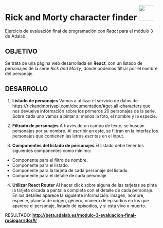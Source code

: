 # Rick and Morty character finder <img src="https://www.stickpng.com/es/img/dibujos-animados/rick-y-morty/rick-y-morty-monstruos" width="50px">

Ejercicio de evaluación final de programación con _React_ para el módulo 3 de Adalab.

## **OBJETIVO**

Se trata de una página web desarrollada en **React**, con un listado de personajes de la serie _Rick and Morty_, donde podemos filtrar por el nombre del personaje.

## **DESARROLLO**

1. **Listado de personajes**
   Vamos a utilizar el servicio de datos de https://rickandmortyapi.com/documentation/#get-all-characters que nos devuelve información sobre los primeros 20 personajes de la serie. Sobre cada uno vamos a pintar al menos la foto, el nombre y la especie.

2. **Filtrado de personajes**
   A través de un campo de texto, se buscan personajes por su nombre. Al escribir en este, se filtran en la interfaz los personajes que contienen las letras escritas en el input.

3. **Componentes del listado de personajes**
   El listado debe tener los siguientes componentes como mínimo:

- Componente para el filtro de nombre.
- Componente para el listado.
- Componente para la tarjeta de cada personaje del listado.
- Componente para el detalle de cada personaje.

4. **Utilizar React Router**
   Al hacer click sobre alguna de las tarjetas se pinta la tarjeta clicada a pantalla completa con el detalle de cada personaje. En los detalles aparece la siguiente información: imagen, nombre, especie, planeta de origen, género, número de episodios en los que aparece el personaje, listado de episodios, y si está vivo o muerto.

RESULTADO:
**http://beta.adalab.es/modulo-3-evaluacion-final-rociogarrido/#/**
